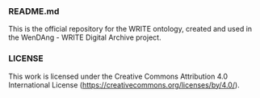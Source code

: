 ### README.md

This is the official repository for the WRITE ontology, created and used in the WenDAng - WRITE Digital Archive project.

### LICENSE
This work is licensed under the Creative Commons Attribution 4.0 International License (https://creativecommons.org/licenses/by/4.0/).
